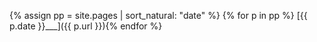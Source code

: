 {% assign pp = site.pages | sort_natural: "date" %}
{% for p in pp %} [{{ p.date }}___]({{ p.url }}){% endfor %}
